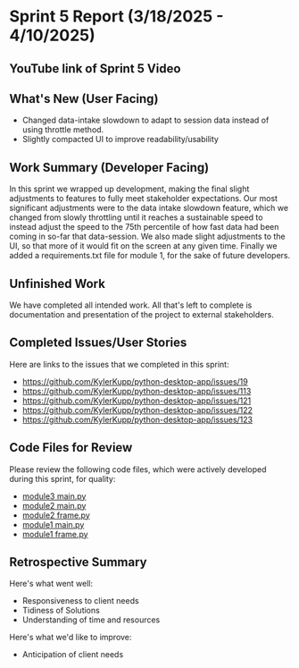 # Sprint 5 Report (3/18/2025 - 4/10/2025)

## YouTube link of Sprint 5 Video


## What's New (User Facing)
 * Changed data-intake slowdown to adapt to session data instead of using throttle method.
 * Slightly compacted UI to improve readability/usability

## Work Summary (Developer Facing)
In this sprint we wrapped up development, making the final slight adjustments to features to fully meet stakeholder expectations. Our most significant adjustments were to the data intake slowdown feature, which we changed from slowly throttling until it reaches a sustainable speed to instead adjust the speed to the 75th percentile of how fast data had been coming in so-far that data-session. We also made slight adjustments to the UI, so that more of it would fit on the screen at any given time. Finally we added a requirements.txt file for module 1, for the sake of future developers.

## Unfinished Work
We have completed all intended work. All that's left to complete is documentation and presentation of the project to external stakeholders.

## Completed Issues/User Stories
Here are links to the issues that we completed in this sprint:

* https://github.com/KylerKupp/python-desktop-app/issues/19
* https://github.com/KylerKupp/python-desktop-app/issues/113
* https://github.com/KylerKupp/python-desktop-app/issues/121
* https://github.com/KylerKupp/python-desktop-app/issues/122
* https://github.com/KylerKupp/python-desktop-app/issues/123

## Code Files for Review
Please review the following code files, which were actively developed during this sprint, for quality:
 * [module3 main.py](https://github.com/KylerKupp/python-desktop-app/blob/main/module3/application/mainUI/main.py)
 * [module2 main.py](https://github.com/KylerKupp/python-desktop-app/blob/main/module2/application/mainUI/main.py)
 * [module2 frame.py](https://github.com/KylerKupp/python-desktop-app/blob/main/module2/application/uiElements/frame.py)
 * [module1 main.py](https://github.com/KylerKupp/python-desktop-app/blob/main/module1/application/mainUI/main.py)
 * [module1 frame.py](https://github.com/KylerKupp/python-desktop-app/blob/main/module1/application/uiElements/frame.py)
 
## Retrospective Summary
Here's what went well:
  * Responsiveness to client needs
  * Tidiness of Solutions
  * Understanding of time and resources
 
Here's what we'd like to improve:
   * Anticipation of client needs
